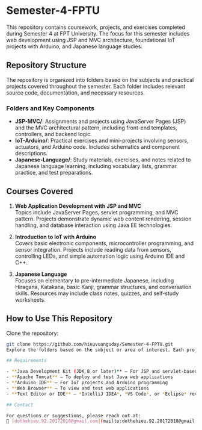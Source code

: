 # Semester-4-FPTU

This repository contains coursework, projects, and exercises completed during Semester 4 at FPT University. The focus for this semester includes web development using JSP and MVC architecture, foundational IoT projects with Arduino, and Japanese language studies.

## Repository Structure

The repository is organized into folders based on the subjects and practical projects covered throughout the semester. Each folder includes relevant source code, documentation, and necessary resources.

### Folders and Key Components

- **JSP-MVC/**: Assignments and projects using JavaServer Pages (JSP) and the MVC architectural pattern, including front-end templates, controllers, and backend logic.
- **IoT-Arduino/**: Practical exercises and mini-projects involving sensors, actuators, and Arduino code. Includes schematics and component descriptions.
- **Japanese-Language/**: Study materials, exercises, and notes related to Japanese language learning, including vocabulary lists, grammar practice, and test preparations.

## Courses Covered

1. **Web Application Development with JSP and MVC**  
   Topics include JavaServer Pages, servlet programming, and MVC pattern. Projects demonstrate dynamic web content rendering, session handling, and database interaction using Java EE technologies.

2. **Introduction to IoT with Arduino**  
   Covers basic electronic components, microcontroller programming, and sensor integration. Projects include reading data from sensors, controlling LEDs, and simple automation logic using Arduino IDE and C++.

3. **Japanese Language**  
   Focuses on elementary to pre-intermediate Japanese, including Hiragana, Katakana, basic Kanji, grammar structures, and conversation skills. Resources may include class notes, quizzes, and self-study worksheets.

## How to Use This Repository

Clone the repository:

```bash
git clone https://github.com/hieuvuanguday/Semester-4-FPTU.git
Explore the folders based on the subject or area of interest. Each project and assignment may include its own `README.md` with setup instructions, file structure, and usage guidelines.

## Requirements

- **Java Development Kit (JDK 8 or later)** – For JSP and servlet-based projects  
- **Apache Tomcat** – To deploy and test Java web applications  
- **Arduino IDE** – For IoT projects and Arduino programming  
- **Web Browser** – To view and test web applications  
- **Text Editor or IDE** – *IntelliJ IDEA*, *VS Code*, or *Eclipse* recommended

## Contact

For questions or suggestions, please reach out at:  
📧 [dothehieu.92.20172018@gmail.com](mailto:dothehieu.92.20172018@gmail.com)

